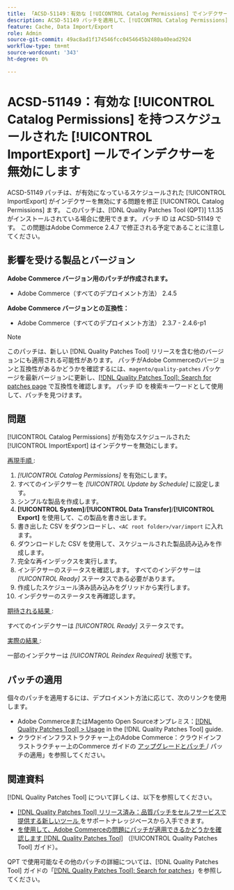 ```yaml
---
title: 「ACSD-51149：有効な [!UICONTROL Catalog Permissions] でインデクサーを無効にするスケジュールされた [!UICONTROL ImportExport]」
description: ACSD-51149 パッチを適用して、[!UICONTROL Catalog Permissions] が有効になっているスケジュール済み [!UICONTROL ImportExport] がインデクサーを無効にするAdobe Commerceのパフォーマンスの問題を修正してください。
feature: Cache, Data Import/Export
role: Admin
source-git-commit: 49ac8ad1f174546fcc0454645b2480a40ead2924
workflow-type: tm+mt
source-wordcount: '343'
ht-degree: 0%

---
```


# ACSD-51149：有効な [!UICONTROL Catalog Permissions] を持つスケジュールされた [!UICONTROL ImportExport] ールでインデクサーを無効にします

ACSD-51149 パッチは、が有効になっているスケジュールされた [!UICONTROL ImportExport] がインデクサーを無効にする問題を修正 [!UICONTROL Catalog Permissions] ます。 このパッチは、[!DNL Quality Patches Tool (QPT)] 1.1.35 がインストールされている場合に使用できます。 パッチ ID は ACSD-51149 です。 この問題はAdobe Commerce 2.4.7 で修正される予定であることに注意してください。

## 影響を受ける製品とバージョン

**Adobe Commerce バージョン用のパッチが作成されます。**

* Adobe Commerce（すべてのデプロイメント方法） 2.4.5

**Adobe Commerce バージョンとの互換性：**

* Adobe Commerce（すべてのデプロイメント方法） 2.3.7 - 2.4.6-p1

>[!NOTE]
>
>このパッチは、新しい [!DNL Quality Patches Tool] リリースを含む他のバージョンにも適用される可能性があります。 パッチがAdobe Commerceのバージョンと互換性があるかどうかを確認するには、`magento/quality-patches` パッケージを最新バージョンに更新し、[[!DNL Quality Patches Tool]: Search for patches page](https://experienceleague.adobe.com/tools/commerce-quality-patches/index.html) で互換性を確認します。 パッチ ID を検索キーワードとして使用して、パッチを見つけます。

## 問題

[!UICONTROL Catalog Permissions] が有効なスケジュールされた [!UICONTROL ImportExport] はインデクサーを無効にします。

<u> 再現手順 </u>:

1. *[!UICONTROL Catalog Permissions]* を有効にします。
1. すべてのインデクサーを *[!UICONTROL Update by Schedule]* に設定します。
1. シンプルな製品を作成します。
1. **[!UICONTROL System]**/**[!UICONTROL Data Transfer]**/**[!UICONTROL Export]** を使用して、この製品を書き出します。
1. 書き出した CSV をダウンロードし、`<AC root folder>/var/import` に入れます。
1. ダウンロードした CSV を使用して、スケジュールされた製品読み込みを作成します。
1. 完全な再インデックスを実行します。
1. インデクサーのステータスを確認します。 すべてのインデクサーは *[!UICONTROL Ready]* ステータスである必要があります。
1. 作成したスケジュール済み読み込みをグリッドから実行します。
1. インデクサーのステータスを再確認します。

<u> 期待される結果 </u>:

すべてのインデクサーは *[!UICONTROL Ready]* ステータスです。

<u> 実際の結果 </u>:

一部のインデクサーは *[!UICONTROL Reindex Required]* 状態です。

## パッチの適用

個々のパッチを適用するには、デプロイメント方法に応じて、次のリンクを使用します。

* Adobe CommerceまたはMagento Open Sourceオンプレミス：[[!DNL Quality Patches Tool] > Usage](https://experienceleague.adobe.com/docs/commerce-operations/tools/quality-patches-tool/usage.html) in the [!DNL Quality Patches Tool] guide.
* クラウドインフラストラクチャー上のAdobe Commerce：クラウドインフラストラクチャー上のCommerce ガイドの [ アップグレードとパッチ ](https://experienceleague.adobe.com/docs/commerce-cloud-service/user-guide/develop/upgrade/apply-patches.html)/ パッチの適用」を参照してください。

## 関連資料

[!DNL Quality Patches Tool] について詳しくは、以下を参照してください。

* [[!DNL Quality Patches Tool]  リリース済み：品質パッチをセルフサービスで提供する新しいツール ](https://experienceleague.adobe.com/en/docs/commerce-knowledge-base/kb/announcements/commerce-announcements/magento-quality-patches-released-new-tool-to-self-serve-quality-patches) をサポートナレッジベースから入手できます。
* [ を使用して、Adobe Commerceの問題にパッチが適用できるかどうかを確認します  [!DNL Quality Patches Tool]](/help/tools/quality-patches-tool/patches-available-in-qpt/check-patch-for-magento-issue-with-magento-quality-patches.md) （[!UICONTROL Quality Patches Tool] ガイド）。


QPT で使用可能なその他のパッチの詳細については、[!DNL Quality Patches Tool] ガイドの「[[!DNL Quality Patches Tool]: Search for patches](https://experienceleague.adobe.com/tools/commerce-quality-patches/index.html)」を参照してください。
